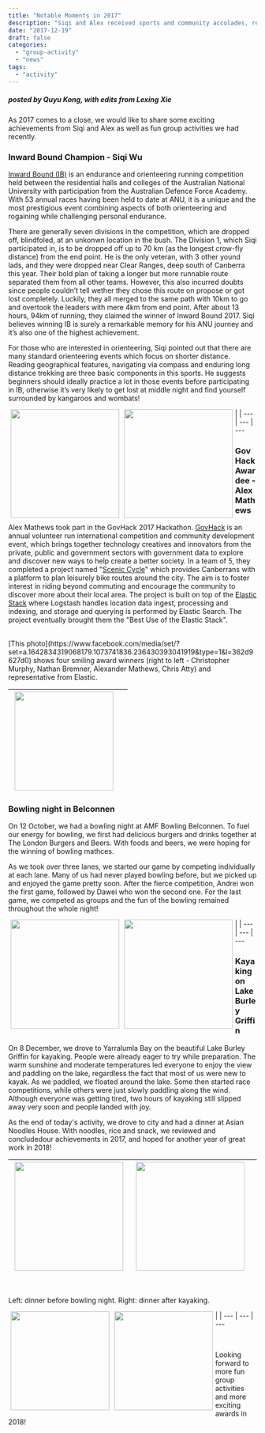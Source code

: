 ```yaml
---
title: "Notable Moments in 2017"
description: "Siqi and Alex received sports and community accolades, respectively. The lab enjoyed two outings in town."
date: "2017-12-19"
draft: false
categories:
  - "group-activity"
  - "news"
tags:
  - "activity"
---
```


##### posted by _Quyu Kong_, with edits from _Lexing Xie_<br />

As 2017 comes to a close, we would like to share some exciting achievements from Siqi and Alex as well as fun group activities we had recently.

<!--more-->

<p />

### Inward Bound Champion - Siqi Wu

[Inward Bound (IB)](https://en.wikipedia.org/wiki/Inward_Bound) is an endurance and orienteering running competition held between the residential halls and colleges of the Australian National University with participation from the Australian Defence Force Academy. With 53 annual races having been held to date at ANU, it is a unique and the most prestigious event combining aspects of both orienteering and rogaining while challenging personal endurance.

There are generally seven divisions in the competition, which are dropped off, blindfoled, at an unkonwn location in the bush. The Division 1, which Siqi participated in, is to be dropped off up to 70 km (as the longest crow-fly distance) from the end point. He is the only veteran, with 3 other yound lads, and they were dropped near Clear Ranges, deep south of Canberra this year. Their bold plan of taking a longer but more runnable route separated them from all other teams. However, this also incurred doubts since people couldn’t tell wether they chose this route on propose or got lost completely. Luckily, they all merged to the same path with 10km to go and overtook the leaders with mere 4km from end point. After about 13 hours, 94km of running, they claimed the winner of Inward Bound 2017. Siqi believes winning IB is surely a remarkable memory for his ANU journey and it’s also one of the highest achievement.

For those who are interested in orienteering, Siqi pointed out that there are many standard orienteering events which focus on shorter distance. Reading geographical features, navigating via compass and enduring long distance trekking are three basic components in this sports. He suggests beginners should ideally practice a lot in those events before participating in IB, otherwise it’s very likely to get lost at middle night and find yourself surrounded by kangaroos and wombats!

<img style="float: left;" src="/img/2017_groups_activities/siqi_inward_bound_1.jpg" height=220  hspace=5>| <img style="float: left;" src="/img/2017_groups_activities/siqi_inward_bound_2.jpg" height=220  hspace=5> | 
--- | --- | ---

### GovHack Awardee - Alex Mathews

Alex Mathews took part in the GovHack 2017 Hackathon. [GovHack](https://govhack.org/about-us/) is an annual volunteer run international competition and community development event, which brings together technology creatives and innovators from the private, public and government sectors with government data to explore and discover new ways to help create a better society. In a team of 5, they completed a project named "[Scenic Cycle](https://2017.hackerspace.govhack.org/project/scenic-cycle)" which provides Canberrans with a platform to plan leisurely bike routes around the city. The aim is to foster interest in riding beyond commuting and encourage the community to discover more about their local area. The project is built on top of the [Elastic Stack](https://www.elastic.co/) where Logstash handles location data ingest, processing and indexing, and storage and querying is performed by Elastic Search. The project eventually brought them the "Best Use of the Elastic Stack".

<br />
[This photo](https://www.facebook.com/media/set/?set=a.1642834319068179.1073741836.236430393041919&type=1&l=362d9627d0) shows four smiling award winners (right to left - Christopher Murphy, Nathan Bremner, Alexander Mathews, Chris Atty) and representative from Elastic.

<img style="float: left;" src="/img/2017_groups_activities/alex_gavhack.png" height=200 hspace=5 > | |
--- | ---


### Bowling night in Belconnen

On 12 October, we had a bowling night at AMF Bowling Belconnen. To fuel our energy for bowling, we first had delicious burgers and drinks together at The London Burgers and Beers. With foods and beers, we were hoping for the winning of bowling mathces.

As we took over three lanes, we started our game by competing individually at each lane. Many of us had never played bowling before, but we picked up and enjoyed the game pretty soon. After the fierce competition, Andrei won the first game, followed by Dawei who won the second one. For the last game, we competed as groups and the fun of the bowling remained throughout the whole night!

<img style="float: left;" src="/img/2017_groups_activities/bowling_night.jpg" height=220  hspace=5>| <img style="float: left;" src="/img/2017_groups_activities/bowling_night_2.jpg" height=220  hspace=5> | 
--- | --- | ---

<p />

### Kayaking on Lake Burley Griffin

On 8 December, we drove to Yarralumla Bay on the beautiful Lake Burley Griffin for kayaking. People were already eager to try while preparation. The warm sunshine and moderate temperatures led everyone to enjoy the view and paddling on the lake, regardless the fact that most of us were new to kayak. As we paddled, we floated around the lake. Some then started race competitions, while others were just slowly paddling along the wind. Although everyone was getting tired, two hours of kayaking still slipped away very soon and people landed with joy.

As the end of today's activity, we drove to city and had a dinner at Asian Noodles House. With noodles, rice and snack, we reviewed and concludedour achievements in 2017, and hoped for another year of great work in 2018!

<img style="float: left;" src="/img/2017_groups_activities/kayak_1.jpg" height=220  hspace=5>| <img style="float: left;" src="/img/2017_groups_activities/kayak_2.jpg" height=220  hspace=5> | <img style="float: left;" src="/img/2017_groups_activities/kayak_3.jpg" height=220  hspace=5>
--- | --- | ---


<br />

Left: dinner before bowling night. Right: dinner after kayaking. <br />

<img style="float: left;" src="/img/2017_groups_activities/bowling_night_dinner.jpg" height=200 hspace=5 >  | <img style="float: left;" src="/img/2017_groups_activities/kayak_dinner.jpg" height=200 hspace=5 > | 
--- | --- | --- 

<br />

Looking forward to more fun group activities and more exciting awards in 2018!
